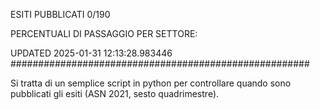 ESITI PUBBLICATI 0/190 

PERCENTUALI DI PASSAGGIO PER SETTORE:

UPDATED 2025-01-31 12:13:28.983446
###################################################### 

Si tratta di un semplice script in python per controllare quando sono pubblicati gli esiti (ASN 2021, sesto quadrimestre).

